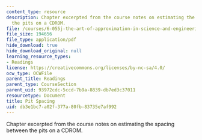 ```yaml
---
content_type: resource
description: Chapter excerpted from the course notes on estimating the spacing between
  the pits on a CDROM.
file: /courses/6-055j-the-art-of-approximation-in-science-and-engineering-spring-2008/db3e1bc7a02f377a80fb83735e7af992_feb06c.pdf
file_size: 194656
file_type: application/pdf
hide_download: true
hide_download_original: null
learning_resource_types:
- Readings
license: https://creativecommons.org/licenses/by-nc-sa/4.0/
ocw_type: OCWFile
parent_title: Readings
parent_type: CourseSection
parent_uid: 93972cdc-5ccd-7b9a-8839-db7ed3c37011
resourcetype: Document
title: Pit Spacing
uid: db3e1bc7-a02f-377a-80fb-83735e7af992
---
```

Chapter excerpted from the course notes on estimating the spacing between the pits on a CDROM.